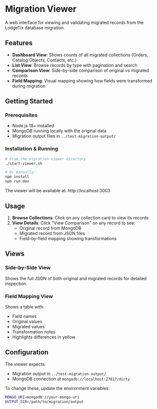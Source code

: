 # Migration Viewer

A web interface for viewing and validating migrated records from the LodgeTix database migration.

## Features

- **Dashboard View**: Shows counts of all migrated collections (Orders, Catalog Objects, Contacts, etc.)
- **List View**: Browse records by type with pagination and search
- **Comparison View**: Side-by-side comparison of original vs migrated records
- **Field Mapping**: Visual mapping showing how fields were transformed during migration

## Getting Started

### Prerequisites

- Node.js 18+ installed
- MongoDB running locally with the original data
- Migration output files in `../test-migration-output/`

### Installation & Running

```bash
# From the migration-viewer directory
./start-viewer.sh

# Or manually:
npm install
npm run dev
```

The viewer will be available at: http://localhost:3003

## Usage

1. **Browse Collections**: Click on any collection card to view its records
2. **View Details**: Click "View Comparison" on any record to see:
   - Original record from MongoDB
   - Migrated record from JSON files
   - Field-by-field mapping showing transformations

## Views

### Side-by-Side View
Shows the full JSON of both original and migrated records for detailed inspection.

### Field Mapping View
Shows a table with:
- Field names
- Original values
- Migrated values
- Transformation notes
- Highlights differences in yellow

## Configuration

The viewer expects:
- Migration output in `../test-migration-output/`
- MongoDB connection at `mongodb://localhost:27017/dirty`

To change these, update the environment variables:
```bash
MONGO_URI=mongodb://your-mongo-uri
OUTPUT_DIR=/path/to/migration/output
```